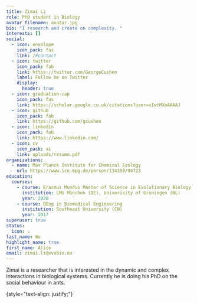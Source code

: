 ```yaml
---
title: Zimai Li
role: PhD student in Biology
avatar_filename: avatar.jpg
bio: "I research and create on complexity. "
interests: []
social:
  - icon: envelope
    icon_pack: fas
    link: /#contact
  - icon: twitter
    icon_pack: fab
    link: https://twitter.com/GeorgeCushen
    label: Follow me on Twitter
    display:
      header: true
  - icon: graduation-cap
    icon_pack: fas
    link: https://scholar.google.co.uk/citations?user=sIwtMXoAAAAJ
  - icon: github
    icon_pack: fab
    link: https://github.com/gcushen
  - icon: linkedin
    icon_pack: fab
    link: https://www.linkedin.com/
  - icon: cv
    icon_pack: ai
    link: uploads/resume.pdf
organizations:
  - name: Max Planck Institute for Chemical Ecology
    url: https://www.ice.mpg.de/person/114158/94723
education:
  courses:
    - course: Erasmus Mundus Master of Science in Evolutionary Biology
      institution: LMU München (DE), Univerisity of Groningen (NL)
      year: 2020
    - course: BEng in Biomedical Engineering
      institution: Southeast University (CN)
      year: 2017
superuser: true
status:
  icon: ☕️
last_name: Wu
highlight_name: true
first_name: Alice
email: zimai.li@evobio.eu
---
```

Zimai is a researcher that is interested in the dynamic and complex interactions in biological systems. Currently he is doing his PhD on the social behaviour in ants. 

{style="text-align: justify;"}